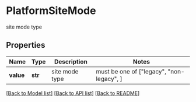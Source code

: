 # PlatformSiteMode

site mode type

## Properties
Name | Type | Description | Notes
------------ | ------------- | ------------- | -------------
**value** | **str** | site mode type |  must be one of ["legacy", "non-legacy", ]

[[Back to Model list]](../README.md#documentation-for-models) [[Back to API list]](../README.md#documentation-for-api-endpoints) [[Back to README]](../README.md)


